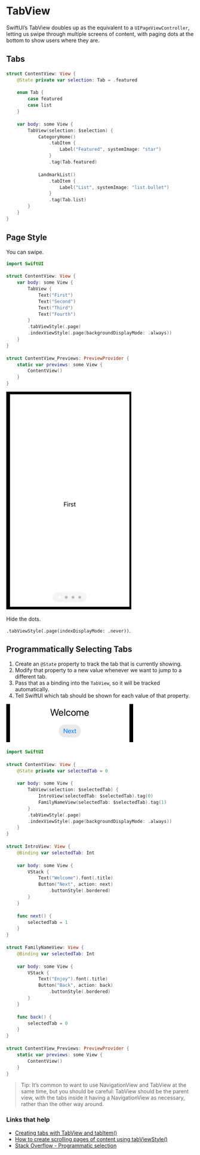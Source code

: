 # TabView

SwiftUI’s TabView doubles up as the equivalent to a `UIPageViewController`, letting us swipe through multiple screens of content, with paging dots at the bottom to show users where they are.

## Tabs

```swift
struct ContentView: View {
    @State private var selection: Tab = .featured

    enum Tab {
        case featured
        case list
    }

    var body: some View {
        TabView(selection: $selection) {
            CategoryHome()
                .tabItem {
                    Label("Featured", systemImage: "star")
                }
                .tag(Tab.featured)

            LandmarkList()
                .tabItem {
                    Label("List", systemImage: "list.bullet")
                }
                .tag(Tab.list)
        }
    }
}
```

## Page Style

You can swipe.

```swift
import SwiftUI

struct ContentView: View {
    var body: some View {
        TabView {
            Text("First")
            Text("Second")
            Text("Third")
            Text("Fourth")
        }
        .tabViewStyle(.page)
        .indexViewStyle(.page(backgroundDisplayMode: .always))
    }
}

struct ContentView_Previews: PreviewProvider {
    static var previews: some View {
        ContentView()
    }
}
```

![](images/3.png)

Hide the dots.

`.tabViewStyle(.page(indexDisplayMode: .never))`.

## Programmatically Selecting Tabs

1. Create an `@State` property to track the tab that is currently showing.
2. Modify that property to a new value whenever we want to jump to a different tab.
3. Pass that as a binding into the `TabView`, so it will be tracked automatically.
4. Tell SwiftUI which tab should be shown for each value of that property.

![](images/4.png)

```swift
import SwiftUI

struct ContentView: View {
    @State private var selectedTab = 0
    
    var body: some View {
        TabView(selection: $selectedTab) {
            IntroView(selectedTab: $selectedTab).tag(0)
            FamilyNameView(selectedTab: $selectedTab).tag(1)
        }
        .tabViewStyle(.page)
        .indexViewStyle(.page(backgroundDisplayMode: .always))
    }
}

struct IntroView: View {
    @Binding var selectedTab: Int
    
    var body: some View {
        VStack {
            Text("Welcome").font(.title)
            Button("Next", action: next)
                .buttonStyle(.bordered)
        }
    }
    
    func next() {
        selectedTab = 1
    }
}

struct FamilyNameView: View {
    @Binding var selectedTab: Int
    
    var body: some View {
        VStack {
            Text("Enjoy").font(.title)
            Button("Back", action: back)
                .buttonStyle(.bordered)
        }
    }
    
    func back() {
        selectedTab = 0
    }
}

struct ContentView_Previews: PreviewProvider {
    static var previews: some View {
        ContentView()
    }
}
```

> Tip: It’s common to want to use NavigationView and TabView at the same time, but you should be careful: TabView should be the parent view, with the tabs inside it having a NavigationView as necessary, rather than the other way around.

### Links that help

- [Creating tabs with TabView and tabItem()](https://www.hackingwithswift.com/books/ios-swiftui/creating-tabs-with-tabview-and-tabitem)
- [How to create scrolling pages of content using tabViewStyle()](https://www.hackingwithswift.com/quick-start/swiftui/how-to-create-scrolling-pages-of-content-using-tabviewstyle)
- [Stack Overflow - Programmatic selection](https://stackoverflow.com/questions/62504400/programmatically-change-to-another-tab-in-swiftui)
